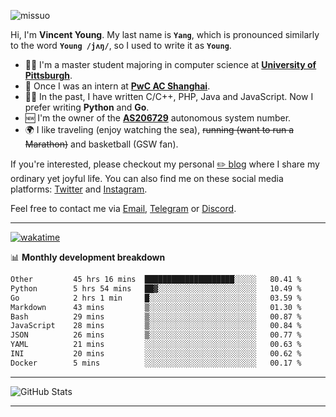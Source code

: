 <p align="left"> <img src="https://komarev.com/ghpvc/?username=missuo&label=Profile%20views&color=0e75b6&style=flat" alt="missuo" /> </p>


Hi, I'm **Vincent Young**. My last name is **`Yang`**, which is pronounced similarly to the word **`Young /jʌŋ/`**, so I used to write it as **`Young`**. 

-  👨‍🎓 I'm a master student majoring in computer science at [**University of Pittsburgh**](https://www.pitt.edu).
-  💼 Once I was an intern at **[PwC AC Shanghai](https://www.linkedin.com/company/pwc-ac-shanghai/)**.
-  👨‍💻 In the past, I have written C/C++, PHP, Java and JavaScript. Now I prefer writing **Python** and **Go**.
-  🆕 I'm the owner of the **[AS206729](https://bgp.tools/AS206729)** autonomous system number.
-  🌍 I like traveling (enjoy watching the sea), ~~running (want to run a Marathon)~~ and basketball (GSW fan).

If you're interested, please checkout my personal [✏️ blog](https://missuo.me/) where I share my ordinary yet joyful life. You can also find me on these social media platforms: [Twitter](https://twitter.com/m1ssuo) and [Instagram](https://www.instagram.com/m1ssuo).

Feel free to contact me via <a href="mailto:i@yyt.moe">Email</a>, [Telegram](https://t.me/missuo) or [Discord](https://discordapp.com/users/missuo#7448).

-------

[![wakatime](https://wakatime.com/badge/user/c13cd961-40ca-417a-afb6-1f9ea8ac295c.svg)](https://wakatime.com/@missuo)

📊 **Monthly development breakdown**
<!--START_SECTION:waka-->

```txt
Other         45 hrs 16 mins  ████████████████████░░░░░   80.41 %
Python        5 hrs 54 mins   ██▓░░░░░░░░░░░░░░░░░░░░░░   10.49 %
Go            2 hrs 1 min     █░░░░░░░░░░░░░░░░░░░░░░░░   03.59 %
Markdown      43 mins         ▒░░░░░░░░░░░░░░░░░░░░░░░░   01.30 %
Bash          29 mins         ▒░░░░░░░░░░░░░░░░░░░░░░░░   00.87 %
JavaScript    28 mins         ▒░░░░░░░░░░░░░░░░░░░░░░░░   00.84 %
JSON          26 mins         ▒░░░░░░░░░░░░░░░░░░░░░░░░   00.77 %
YAML          21 mins         ░░░░░░░░░░░░░░░░░░░░░░░░░   00.63 %
INI           20 mins         ░░░░░░░░░░░░░░░░░░░░░░░░░   00.62 %
Docker        5 mins          ░░░░░░░░░░░░░░░░░░░░░░░░░   00.17 %
```

<!--END_SECTION:waka-->

-------

![GitHub Stats](https://github-readme-stats-opal-alpha-76.vercel.app/api?username=missuo&show_icons=true&theme=transparent)

-------

